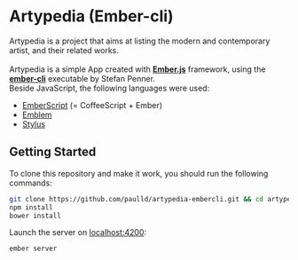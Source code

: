Artypedia (Ember-cli)
=========

Artypedia is a project that aims at listing the modern and contemporary artist, and their related works.<br><br>
Artypedia is a simple App created with **[Ember.js](http://emberjs.com/)** framework,
using the **[ember-cli](https://github.com/stefanpenner/ember-cli)** executable by Stefan Penner.<br>
Beside JavaScript, the following languages were used: 
* [EmberScript](http://emberscript.com/) (= CoffeeScript + Ember)
* [Emblem](http://emblemjs.com/)
* [Stylus](http://learnboost.github.io/stylus/)

Getting Started
----------

To clone this repository and make it work, you should run the following commands:
``` sh
git clone https://github.com/paulld/artypedia-embercli.git && cd artypedia-embercli
npm install
bower install
```
Launch the server on [localhost:4200](http://localhost:4200):
```
ember server
```
